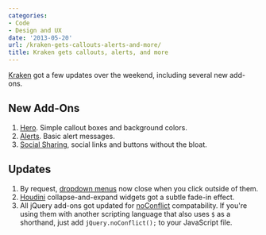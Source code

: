 ```yaml
---
categories:
- Code
- Design and UX
date: '2013-05-20'
url: /kraken-gets-callouts-alerts-and-more/
title: Kraken gets callouts, alerts, and more
---
```


<a href="http://cferdinandi.github.io/kraken/">Kraken</a> got a few updates over the weekend, including several new add-ons.
<!--more-->
<h2>New Add-Ons</h2>

<ol>
<li><a href="http://cferdinandi.github.io/hero/">Hero</a>. Simple callout boxes and background colors.</li>
<li><a href="http://cferdinandi.github.io/alerts/">Alerts</a>. Basic alert messages.</li>
<li><a href="http://cferdinandi.github.io/social-sharing/">Social Sharing</a>, social links and buttons without the bloat.</li>
</ol>

<h2>Updates</h2>

<ol>
<li>By request, <a href="http://cferdinandi.github.io/drop/">dropdown menus</a> now close when you click outside of them.</li>
<li><a href="http://cferdinandi.github.io/houdini/">Houdini</a> collapse-and-expand widgets got a subtle fade-in effect.</li>
<li>All jQuery add-ons got updated for <a href="http://api.jquery.com/jQuery.noConflict/">noConflict</a> compatability. If you're using them with another scripting language that also uses <code class="language-javascript">$</code> as a shorthand, just add <code class="language-javascript">jQuery.noConflict();</code> to your JavaScript file.</li>
</ol>